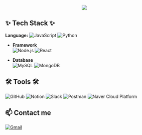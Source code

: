 <p align='center'>
    <img src="https://capsule-render.vercel.app/api?type=waving&color=auto&height=300&section=header&text=Choi%20Jiseong&fontSize=90&animation=fadeIn&fontAlignY=38&desc=Backend-Developer&descAlignY=51&descAlign=62"/>
</p>

## ✨ Tech Stack ✨ <br>

**Language:**  ![JavaScript](https://img.shields.io/badge/JavaScript-F7DF1E?style=flat-square&logo=javascript&logoColor=black) ![Python](https://img.shields.io/badge/Python-3776AB?style=flat-square&logo=python&logoColor=white)

- **Framework**  
![Node.js](https://img.shields.io/badge/Node.js-339933?style=flat-square&logo=node.js&logoColor=white)
![React](https://img.shields.io/badge/React-61DAFB?style=flat-square&logo=react&logoColor=black)

- **Database**  
![MySQL](https://img.shields.io/badge/MySQL-4479A1?style=flat-square&logo=mysql&logoColor=white)
![MongoDB](https://img.shields.io/badge/MongoDB-47A248?style=flat-square&logo=mongodb&logoColor=white)


## 🛠 Tools 🛠 <br>
![GitHub](https://img.shields.io/badge/GitHub-181717?style=flat-square&logo=github&logoColor=white)
![Notion](https://img.shields.io/badge/Notion-000000?style=flat-square&logo=notion&logoColor=white)
![Slack](https://img.shields.io/badge/Slack-4A154B?style=flat-square&logo=slack&logoColor=white)
![Postman](https://img.shields.io/badge/Postman-FF6C37?style=flat-square&logo=postman&logoColor=white)
![Naver Cloud Platform](https://img.shields.io/badge/Naver%20Cloud%20Platform-03C75A?style=flat-square&logo=naver&logoColor=white)

## 📫 Contact me <br>
[![Gmail](https://img.shields.io/badge/Gmail-D14836?style=flat-square&logo=gmail&logoColor=white)](mailto:cwltjd98@gmail.com)



<!--
**JIGeons/JIGeons** is a ✨ _special_ ✨ repository because its `README.md` (this file) appears on your GitHub profile.

Here are some ideas to get you started:

- 🔭 I’m currently working on ...
- 🌱 I’m currently learning ...
- 👯 I’m looking to collaborate on ...
- 🤔 I’m looking for help with ...
- 💬 Ask me about ...
- 📫 How to reach me: ...
- 😄 Pronouns: ...
- ⚡ Fun fact: ...
-->
